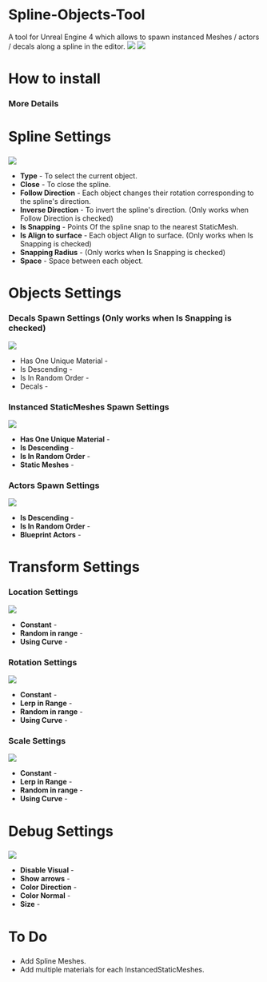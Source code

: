 # Spline-Objects-Tool
A tool for Unreal Engine 4 which allows to spawn instanced Meshes / actors / decals along a spline in the editor.
![](https://github.com/Louis1351/Spline-Objects-Tool/blob/master/Images/pres.PNG)
![](https://github.com/Louis1351/Spline-Objects-Tool/blob/master/Images/pres2.PNG)

# How to install<h3>
### More Details
 
# Spline Settings<h3>
![](https://github.com/Louis1351/Spline-Objects-Tool/blob/master/Images/Spline_Settings.PNG)
* **Type** - To select the current object.
* **Close** - To close the spline.
* **Follow Direction** - Each object changes their rotation corresponding to the spline's direction.  
* **Inverse Direction** - To invert the spline's direction. (Only works when Follow Direction is checked)
* **Is Snapping** - Points Of the spline snap to the nearest StaticMesh.
* **Is Align to surface** - Each object Align to surface. (Only works when Is Snapping is checked)
* **Snapping Radius** - (Only works when Is Snapping is checked)
* **Space** - Space between each object.  
 
# Objects Settings<h3>
 
### Decals Spawn Settings (Only works when Is Snapping is checked)
![](https://github.com/Louis1351/Spline-Objects-Tool/blob/master/Images/Decals_Settings.PNG)
* Has One Unique Material -
* Is Descending -
* Is In Random Order -
* Decals -
 
### Instanced StaticMeshes Spawn Settings
![](https://github.com/Louis1351/Spline-Objects-Tool/blob/master/Images/InstancedStaticMeshes_Settings.PNG)
* **Has One Unique Material** -
* **Is Descending** -
* **Is In Random Order** -
* **Static Meshes** -
 
### Actors Spawn Settings
![](https://github.com/Louis1351/Spline-Objects-Tool/blob/master/Images/Actors_Settings.PNG)
* **Is Descending** -
* **Is In Random Order** -
* **Blueprint Actors** -

# Transform Settings<h3>
 
### Location Settings
![](https://github.com/Louis1351/Spline-Objects-Tool/blob/master/Images/Location_Settings.PNG)
* **Constant** -
* **Random in range** -
* **Using Curve** -
 
### Rotation Settings
![](https://github.com/Louis1351/Spline-Objects-Tool/blob/master/Images/Rotation_Settings.PNG)
* **Constant** -
* **Lerp in Range** -
* **Random in range** -
* **Using Curve** -

### Scale Settings
![](https://github.com/Louis1351/Spline-Objects-Tool/blob/master/Images/Scale_Settings.PNG)
* **Constant** -
* **Lerp in Range** -
* **Random in range** -
* **Using Curve** -

# Debug Settings<h3>
![](https://github.com/Louis1351/Spline-Objects-Tool/blob/master/Images/Debug_Settings.PNG)
* **Disable Visual** -
* **Show arrows** -
* **Color Direction** -
* **Color Normal** -
* **Size** -
 
# To Do<h3>
* Add Spline Meshes.
* Add multiple materials for each InstancedStaticMeshes.
